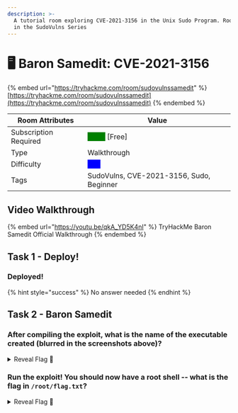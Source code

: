 ```yaml
---
description: >-
  A tutorial room exploring CVE-2021-3156 in the Unix Sudo Program. Room Three
  in the SudoVulns Series
---
```


# 🖥 Baron Samedit: CVE-2021-3156

{% embed url="https://tryhackme.com/room/sudovulnssamedit" %}
[https://tryhackme.com/room/sudovulnssamedit](https://tryhackme.com/room/sudovulnssamedit)
{% endembed %}

| Room Attributes       | Value                                                                   |
| --------------------- | ----------------------------------------------------------------------- |
| Subscription Required |  <mark style="color:green;background-color:green;">False</mark> \[Free] |
| Type                  | Walkthrough                                                             |
| Difficulty            |  <mark style="color:blue;background-color:blue;">Info</mark>            |
| Tags                  | SudoVulns, CVE-2021-3156, Sudo, Beginner                                |

## Video Walkthrough

{% embed url="https://youtu.be/qkA_YD5K4nI" %}
TryHackMe Baron Samedit Official Walkthrough
{% endembed %}

## Task 1 - Deploy!

### Deployed!

{% hint style="success" %}
No answer needed
{% endhint %}

## Task 2 - Baron Samedit

### After compiling the exploit, what is the name of the executable created (blurred in the screenshots above)?

<details>

<summary>Reveal Flag <span data-gb-custom-inline data-tag="emoji" data-code="1f6a9">🚩</span></summary>

:triangular\_flag\_on\_post:`sudo-hax-me-a-sandwich`

</details>

### Run the exploit! You should now have a root shell -- what is the flag in `/root/flag.txt`?

<details>

<summary>Reveal Flag <span data-gb-custom-inline data-tag="emoji" data-code="1f6a9">🚩</span></summary>

:triangular\_flag\_on\_post:`THM{NmU4OWYwMWJmMjkxMDdiYTU4MWIxNWVk}`

</details>

